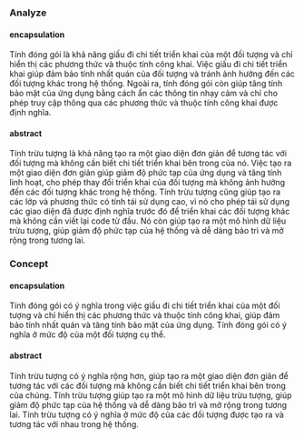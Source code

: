 ### Analyze

#### encapsulation
Tính đóng gói là khả năng giấu đi chi tiết triển khai của một đối tượng và chỉ hiển thị các phương thức và thuộc tính
công khai. Việc giấu đi chi tiết triển khai giúp đảm bảo tính nhất quán của đối tượng và tránh ảnh hưởng đến các đối
tượng khác trong hệ thống. Ngoài ra, tính đóng gói còn giúp tăng tính bảo mật của ứng dụng bằng cách ẩn các thông tin
nhạy cảm và chỉ cho phép truy cập thông qua các phương thức và thuộc tính công khai được định nghĩa.

#### abstract
Tính trừu tượng là khả năng tạo ra một giao diện đơn giản để tương tác với đối tượng mà không cần biết chi tiết triển
khai bên trong của nó. Việc tạo ra một giao diện đơn giản giúp giảm độ phức tạp của ứng dụng và tăng tính linh hoạt, cho
phép thay đổi triển khai của đối tượng mà không ảnh hưởng đến các đối tượng khác trong hệ thống.
Tính trừu tượng cũng giúp tạo ra các lớp và phương thức có tính tái sử dụng cao, vì nó cho phép tái sử dụng các giao
diện đã được định nghĩa trước đó để triển khai các đối tượng khác mà không cần viết lại code từ đầu. Nó còn giúp tạo ra
một mô hình dữ liệu trừu tượng, giúp giảm độ phức tạp của hệ thống và dễ dàng bảo trì và mở rộng trong tương lai.

### Concept

#### encapsulation
Tính đóng gói có ý nghĩa trong việc giấu đi chi tiết triển khai của một đối tượng và chỉ hiển thị các phương thức và
thuộc tính công khai, giúp đảm bảo tính nhất quán và tăng tính bảo mật của ứng dụng. Tính đóng gói có ý nghĩa ở mức độ
của một đối tượng cụ thể.

#### abstract
Tính trừu tượng có ý nghĩa rộng hơn, giúp tạo ra một giao diện đơn giản để tương tác với các đối tượng mà không cần
biết chi tiết triển khai bên trong của chúng. Tính trừu tượng giúp tạo ra một mô hình dữ liệu trừu tượng, giúp giảm độ
phức tạp của hệ thống và dễ dàng bảo trì và mở rộng trong tương lai. Tính trừu tượng có ý nghĩa ở mức độ của các đối
tượng được tạo ra và tương tác với nhau trong hệ thống.